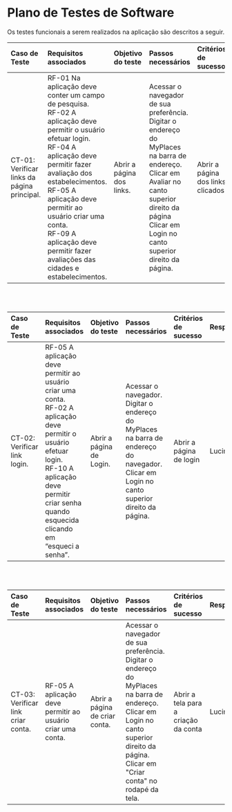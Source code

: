# Plano de Testes de Software

Os testes funcionais a serem realizados na aplicação são descritos a seguir. 

| Caso de Teste | Requisitos associados | Objetivo do teste|Passos necessários|Critérios de sucesso|Responsável
|:-----|:----|:---|:------|:---|:---
| CT-01: Verificar links da página principal. |RF-01	Na aplicação deve conter um campo de pesquisa. <br>RF-02	A aplicação deve permitir o usuário efetuar login. <br> RF-04	A aplicação deve permitir fazer avaliação dos estabelecimentos. <br> RF-05	A aplicação deve permitir ao usuário criar uma conta. <br> RF-09	A aplicação deve permitir fazer avaliações das cidades e estabelecimentos.| Abrir a página dos links.| Acessar o navegador de sua preferência.<br>  Digitar o endereço do MyPlaces na barra de endereço.<br> Clicar em Avaliar no canto superior direito da página <br> Clicar em Login no canto superior direito da página.<br>| Abrir a página dos links clicados.| Lucineia |
<br>
<br>

| Caso de Teste | Requisitos associados | Objetivo do teste|Passos necessários|Critérios de sucesso|Responsável
|:-----|:----|:---|:------|:---|:---
| CT-02: Verificar link login. | RF-05	A aplicação deve permitir ao usuário criar uma conta.<br> RF-02	A aplicação deve permitir o usuário efetuar login.<br> RF-10	A aplicação deve permitir criar senha quando esquecida clicando em “esqueci a senha”. | Abrir a página de Login.| Acessar o navegador.<br>  Digitar o endereço do MyPlaces na barra de endereço do navegador.<br> Clicar em Login no canto superior direito da página.<br>| Abrir a página de login| Lucineia |
<br>
<br>

 | Caso de Teste | Requisitos associados | Objetivo do teste|Passos necessários|Critérios de sucesso|Responsável
|:-----|:----|:---|:------|:---|:---
| CT-03: Verificar link criar conta. | RF-05	A aplicação deve permitir ao usuário criar uma conta. | Abrir a página de criar conta.| Acessar o navegador de sua preferência.<br>  Digitar o endereço do MyPlaces na barra de endereço.<br> Clicar em Login no canto superior direito da página.<br> Clicar em "Criar conta" no rodapé da tela.<br>| Abrir a tela para a criação da conta  |   Lucineia|


